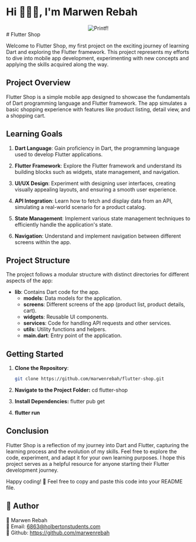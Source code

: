 # Hi 👨🏻‍💻, I'm Marwen Rebah
<div align="center">
  <img src="https://github.com/marwenrebah/holbertonschool-printf/assets/133456502/9e798d95-b20e-4d86-9dbc-c3b3d57a9d35" alt="Printf!"/>
</div>
# Flutter Shop

Welcome to Flutter Shop, my first project on the exciting journey of learning Dart and exploring the Flutter framework. This project represents my efforts to dive into mobile app development, experimenting with new concepts and applying the skills acquired along the way.

## Project Overview

Flutter Shop is a simple mobile app designed to showcase the fundamentals of Dart programming language and Flutter framework. The app simulates a basic shopping experience with features like product listing, detail view, and a shopping cart.

## Learning Goals

1. **Dart Language**: Gain proficiency in Dart, the programming language used to develop Flutter applications.

2. **Flutter Framework**: Explore the Flutter framework and understand its building blocks such as widgets, state management, and navigation.

3. **UI/UX Design**: Experiment with designing user interfaces, creating visually appealing layouts, and ensuring a smooth user experience.

4. **API Integration**: Learn how to fetch and display data from an API, simulating a real-world scenario for a product catalog.

5. **State Management**: Implement various state management techniques to efficiently handle the application's state.

6. **Navigation**: Understand and implement navigation between different screens within the app.

## Project Structure

The project follows a modular structure with distinct directories for different aspects of the app:

- **lib**: Contains Dart code for the app.
  - **models**: Data models for the application.
  - **screens**: Different screens of the app (product list, product details, cart).
  - **widgets**: Reusable UI components.
  - **services**: Code for handling API requests and other services.
  - **utils**: Utility functions and helpers.
  - **main.dart**: Entry point of the application.

## Getting Started

1. **Clone the Repository**:

   ```bash
   git clone https://github.com/marwenrebah/flutter-shop.git

2. **Navigate to the Project Folder:**
cd flutter-shop
3. **Install Dependencies:**
flutter pub get
4. **flutter run**

## Conclusion
Flutter Shop is a reflection of my journey into Dart and Flutter, capturing the learning process and the evolution of my skills. Feel free to explore the code, experiment, and adapt it for your own learning purposes. I hope this project serves as a helpful resource for anyone starting their Flutter development journey.

Happy coding! 🚀
Feel free to copy and paste this code into your README file.

## 👥 Author
🚀 Marwen Rebah<br>
📧 Email: 6863@holbertonstudents.com<br>
👻 Github: https://github.com/marwenrebah
